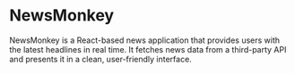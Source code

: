 # NewsMonkey
NewsMonkey is a React-based news application that provides users with the latest headlines in real time. It fetches news data from a third-party API and presents it in a clean, user-friendly interface.
